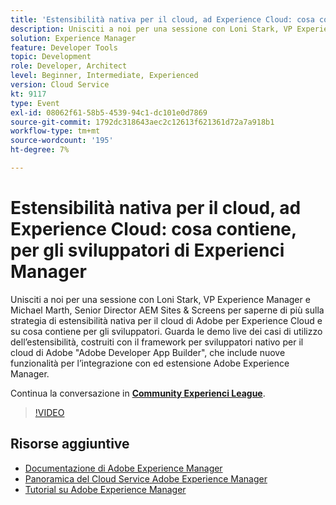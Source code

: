 ```yaml
---
title: 'Estensibilità nativa per il cloud, ad Experience Cloud: cosa contiene, per gli sviluppatori di Experienci Manager'
description: Unisciti a noi per una sessione con Loni Stark, VP Experience Manager e Michael Marth, Senior Director AEM Sites & Screens per saperne di più sulla strategia di estensibilità nativa per il cloud di Adobe per Experience Cloud e su cosa contiene per gli sviluppatori. Guarda le demo live dei casi di utilizzo dell’estensibilità, costruiti con il framework per sviluppatori nativo per il cloud di Adobe "Adobe Developer App Builder", che include nuove funzionalità per l’integrazione con ed estensione Adobe Experience Manager.
solution: Experience Manager
feature: Developer Tools
topic: Development
role: Developer, Architect
level: Beginner, Intermediate, Experienced
version: Cloud Service
kt: 9117
type: Event
exl-id: 08062f61-58b5-4539-94c1-dc101e0d7869
source-git-commit: 1792dc318643aec2c12613f621361d72a7a918b1
workflow-type: tm+mt
source-wordcount: '195'
ht-degree: 7%

---
```


# Estensibilità nativa per il cloud, ad Experience Cloud: cosa contiene, per gli sviluppatori di Experienci Manager

Unisciti a noi per una sessione con Loni Stark, VP Experience Manager e Michael Marth, Senior Director AEM Sites &amp; Screens per saperne di più sulla strategia di estensibilità nativa per il cloud di Adobe per Experience Cloud e su cosa contiene per gli sviluppatori. Guarda le demo live dei casi di utilizzo dell’estensibilità, costruiti con il framework per sviluppatori nativo per il cloud di Adobe &quot;Adobe Developer App Builder&quot;, che include nuove funzionalità per l’integrazione con ed estensione Adobe Experience Manager.

Continua la conversazione in **[Community Experienci League](https://adobe.ly/2XTk7aX)**.

>[!VIDEO](https://video.tv.adobe.com/v/337491/?quality=12&learn=on&hidetitle=true)

## Risorse aggiuntive

- [Documentazione di Adobe Experience Manager ](https://experienceleague.adobe.com/docs/experience-manager-cloud-service.html?lang=it)
- [Panoramica del Cloud Service Adobe Experience Manager](https://experienceleague.adobe.com/docs/experience-manager-cloud-service/overview/home.html)
- [Tutorial su Adobe Experience Manager](https://experienceleague.adobe.com/docs/experience-manager-tutorials.html)
